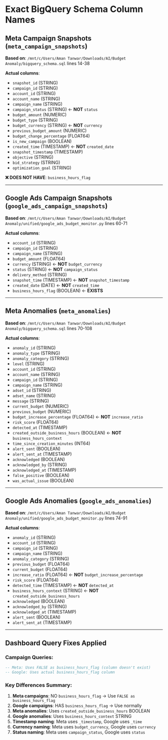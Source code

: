# Exact BigQuery Schema Column Names

## Meta Campaign Snapshots (`meta_campaign_snapshots`)

**Based on**: `/mnt/c/Users/Aman Tanwar/Downloads/AI/Budget Anomaly/bigquery_schema.sql` lines 14-38

**Actual columns**:
- `snapshot_id` (STRING)
- `campaign_id` (STRING) 
- `account_id` (STRING)
- `account_name` (STRING)
- `campaign_name` (STRING)
- `campaign_status` (STRING) ← **NOT** `status`
- `budget_amount` (NUMERIC)
- `budget_type` (STRING)
- `budget_currency` (STRING) ← **NOT** `currency`
- `previous_budget_amount` (NUMERIC)
- `budget_change_percentage` (FLOAT64)
- `is_new_campaign` (BOOLEAN)
- `created_time` (TIMESTAMP) ← **NOT** `created_date`
- `snapshot_timestamp` (TIMESTAMP)
- `objective` (STRING)
- `bid_strategy` (STRING)
- `optimization_goal` (STRING)

**❌ DOES NOT HAVE**: `business_hours_flag`

---

## Google Ads Campaign Snapshots (`google_ads_campaign_snapshots`)

**Based on**: `/mnt/c/Users/Aman Tanwar/Downloads/AI/Budget Anomaly/unified/google_ads_budget_monitor.py` lines 60-71

**Actual columns**:
- `account_id` (STRING)
- `campaign_id` (STRING)
- `campaign_name` (STRING)
- `budget_amount` (FLOAT64)
- `currency` (STRING) ← **NOT** `budget_currency`
- `status` (STRING) ← **NOT** `campaign_status`
- `delivery_method` (STRING)
- `snapshot_time` (TIMESTAMP) ← **NOT** `snapshot_timestamp`
- `created_date` (DATE) ← **NOT** `created_time`
- `business_hours_flag` (BOOLEAN) ← **EXISTS**

---

## Meta Anomalies (`meta_anomalies`)

**Based on**: `/mnt/c/Users/Aman Tanwar/Downloads/AI/Budget Anomaly/bigquery_schema.sql` lines 70-108

**Actual columns**:
- `anomaly_id` (STRING)
- `anomaly_type` (STRING)
- `anomaly_category` (STRING)
- `level` (STRING)
- `account_id` (STRING)
- `account_name` (STRING)
- `campaign_id` (STRING)
- `campaign_name` (STRING)
- `adset_id` (STRING)
- `adset_name` (STRING)
- `message` (STRING)
- `current_budget` (NUMERIC)
- `previous_budget` (NUMERIC)
- `budget_increase_percentage` (FLOAT64) ← **NOT** `increase_ratio`
- `risk_score` (FLOAT64)
- `detected_at` (TIMESTAMP)
- `created_outside_business_hours` (BOOLEAN) ← **NOT** `business_hours_context`
- `time_since_creation_minutes` (INT64)
- `alert_sent` (BOOLEAN)
- `alert_sent_at` (TIMESTAMP)
- `acknowledged` (BOOLEAN)
- `acknowledged_by` (STRING)
- `acknowledged_at` (TIMESTAMP)
- `false_positive` (BOOLEAN)
- `was_actual_issue` (BOOLEAN)

---

## Google Ads Anomalies (`google_ads_anomalies`)

**Based on**: `/mnt/c/Users/Aman Tanwar/Downloads/AI/Budget Anomaly/unified/google_ads_budget_monitor.py` lines 74-91

**Actual columns**:
- `anomaly_id` (STRING)
- `account_id` (STRING)
- `campaign_id` (STRING)
- `campaign_name` (STRING)
- `anomaly_category` (STRING)
- `previous_budget` (FLOAT64)
- `current_budget` (FLOAT64)
- `increase_ratio` (FLOAT64) ← **NOT** `budget_increase_percentage`
- `risk_score` (FLOAT64)
- `detected_time` (TIMESTAMP) ← **NOT** `detected_at`
- `business_hours_context` (STRING) ← **NOT** `created_outside_business_hours`
- `acknowledged` (BOOLEAN)
- `acknowledged_by` (STRING)
- `acknowledged_at` (TIMESTAMP)
- `alert_sent` (BOOLEAN)
- `alert_sent_at` (TIMESTAMP)

---

## Dashboard Query Fixes Applied

### Campaign Queries:
```sql
-- Meta: Uses FALSE as business_hours_flag (column doesn't exist)
-- Google: Uses actual business_hours_flag column
```

### Key Differences Summary:
1. **Meta campaigns**: NO `business_hours_flag` → Use `FALSE as business_hours_flag`
2. **Google campaigns**: HAS `business_hours_flag` → Use normally
3. **Meta anomalies**: Uses `created_outside_business_hours` BOOLEAN
4. **Google anomalies**: Uses `business_hours_context` STRING
5. **Timestamp naming**: Meta uses `_timestamp`, Google uses `_time`
6. **Currency naming**: Meta uses `budget_currency`, Google uses `currency`
7. **Status naming**: Meta uses `campaign_status`, Google uses `status`